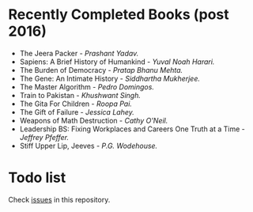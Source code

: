 # Recently Completed Books (post 2016)

- The Jeera Packer - *Prashant Yadav.*
- Sapiens: A Brief History of Humankind - *Yuval Noah Harari.*
- The Burden of Democracy - *Pratap Bhanu Mehta.*
- The Gene: An Intimate History - *Siddhartha Mukherjee.*
- The Master Algorithm - *Pedro Domingos.*
- Train to Pakistan - *Khushwant Singh.*
- The Gita For Children - *Roopa Pai.*
- The Gift of Failure - *Jessica Lahey.*
- Weapons of Math Destruction - *Cathy O'Neil.*
- Leadership BS: Fixing Workplaces and Careers One Truth at a Time - *Jeffrey Pfeffer.*
- Stiff Upper Lip, Jeeves - *P.G. Wodehouse.*

# Todo list
Check [issues](https://github.com/amsaha/Books/issues) in this repository.
